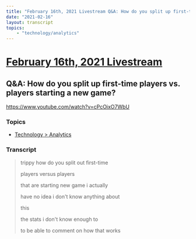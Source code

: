 ```yaml
---
title: "February 16th, 2021 Livestream Q&A: How do you split up first-time players vs. players starting a new game?"
date: "2021-02-16"
layout: transcript
topics:
    - "technology/analytics"
---
```

# [February 16th, 2021 Livestream](../2021-02-16.md)
## Q&A: How do you split up first-time players vs. players starting a new game?
https://www.youtube.com/watch?v=cPcOixO7WbU

### Topics
* [Technology > Analytics](../topics/technology/analytics.md)

### Transcript

> trippy how do you split out first-time
>
> players versus players
>
> that are starting new game i actually
>
> have no idea i don't know anything about
>
> this
>
> the stats i don't know enough to
>
> to be able to comment on how that works
